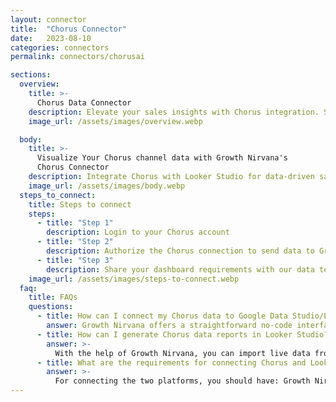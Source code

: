 ```yaml
---
layout: connector
title:  "Chorus Connector"
date:   2023-08-10
categories: connectors
permalink: connectors/chorusai

sections:
  overview:
    title: >-
      Chorus Data Connector
    description: Elevate your sales insights with Chorus integration. Seamlessly merge call and conversation data from Chorus with Looker Studio's analytical capabilities, unlocking insights that shape sales strategies, customer interactions, and deal performance.
    image_url: /assets/images/overview.webp

  body:
    title: >-
      Visualize Your Chorus channel data with Growth Nirvana's
      Chorus Connector
    description: Integrate Chorus with Looker Studio for data-driven sales analytics that guide your revenue strategies.
    image_url: /assets/images/body.webp
  steps_to_connect:
    title: Steps to connect
    steps:
      - title: "Step 1"
        description: Login to your Chorus account
      - title: "Step 2"
        description: Authorize the Chorus connection to send data to Growth Nirvana
      - title: "Step 3"
        description: Share your dashboard requirements with our data team. We will build the report for you.
    image_url: /assets/images/steps-to-connect.webp
  faq:
    title: FAQs
    questions:
      - title: How can I connect my Chorus data to Google Data Studio/Looker Studio?
        answer: Growth Nirvana offers a straightforward no-code interface to connect to Chorus data sources.
      - title: How can I generate Chorus data reports in Looker Studio?
        answer: >-
          With the help of Growth Nirvana, you can import live data from Chorus into Looker Studio. These data can be viewed in charts, tables, and dashboards to generate branded reports that can be shared instantly.
      - title: What are the requirements for connecting Chorus and Looker Studio?
        answer: >-
          For connecting the two platforms, you should have: Growth Nirvana Account and Chorus Ads Account
---
```

